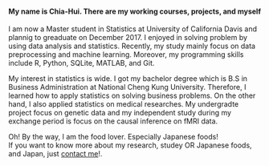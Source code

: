 #### My name is Chia-Hui. There are my working courses, projects, and myself

I am now a Master student in Statistics at University of California Davis and plannig to greaduate on December 2017. I enjoyed in solving problem by using data analysis and statistics. Recently, my study mainly focus on data preprocessing and machine learning. Moreover, my programming skills include R, Python, SQLite, MATLAB, and Git. <br>

My interest in statistics is wide. I got my bachelor degree which is B.S in Business Administration at National Cheng Kung University. Therefore, I learned  how to apply statistics on solving business problems. On the other hand, I also applied statistics on medical researches. My undergradte project focus on genetic data and my independent study during my exchange period is focus on the causal inference on fMRI data. <br>


Oh! By the way, I am the food lover. Especially Japanese foods!<br>
If you want to know more about my research, studey OR Japanese foods, and  Japan, just 
<a href="mailto:aenni0409@gmail.com?Subject=Hello%20again" target="_top">contact me</a>!.<br>
